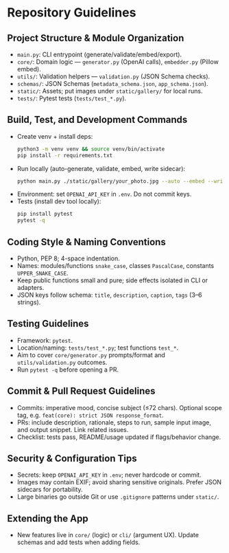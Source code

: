 # Repository Guidelines

## Project Structure & Module Organization
- `main.py`: CLI entrypoint (generate/validate/embed/export).
- `core/`: Domain logic — `generator.py` (OpenAI calls), `embedder.py` (Pillow embed).
- `utils/`: Validation helpers — `validation.py` (JSON Schema checks).
- `schemas/`: JSON Schemas (`metadata_schema.json`, `app_schema.json`).
- `static/`: Assets; put images under `static/gallery/` for local runs.
- `tests/`: Pytest tests (`tests/test_*.py`).

## Build, Test, and Development Commands
- Create venv + install deps:
  ```bash
  python3 -m venv venv && source venv/bin/activate
  pip install -r requirements.txt
  ```
- Run locally (auto-generate, validate, embed, write sidecar):
  ```bash
  python main.py ./static/gallery/your_photo.jpg --auto --embed --write-json
  ```
- Environment: set `OPENAI_API_KEY` in `.env`. Do not commit keys.
- Tests (install dev tool locally):
  ```bash
  pip install pytest
  pytest -q
  ```

## Coding Style & Naming Conventions
- Python, PEP 8; 4-space indentation.
- Names: modules/functions `snake_case`, classes `PascalCase`, constants `UPPER_SNAKE_CASE`.
- Keep public functions small and pure; side effects isolated in CLI or adapters.
- JSON keys follow schema: `title`, `description`, `caption`, `tags` (3–6 strings).

## Testing Guidelines
- Framework: `pytest`.
- Location/naming: `tests/test_*.py`; test functions `test_*`.
- Aim to cover `core/generator.py` prompts/format and `utils/validation.py` outcomes.
- Run `pytest -q` before opening a PR.

## Commit & Pull Request Guidelines
- Commits: imperative mood, concise subject (≤72 chars). Optional scope tag, e.g. `feat(core): strict JSON response_format`.
- PRs: include description, rationale, steps to run, sample input image, and output snippet. Link related issues.
- Checklist: tests pass, README/usage updated if flags/behavior change.

## Security & Configuration Tips
- Secrets: keep `OPENAI_API_KEY` in `.env`; never hardcode or commit.
- Images may contain EXIF; avoid sharing sensitive originals. Prefer JSON sidecars for portability.
- Large binaries go outside Git or use `.gitignore` patterns under `static/`.

## Extending the App
- New features live in `core/` (logic) or `cli/` (argument UX). Update schemas and add tests when adding fields.

